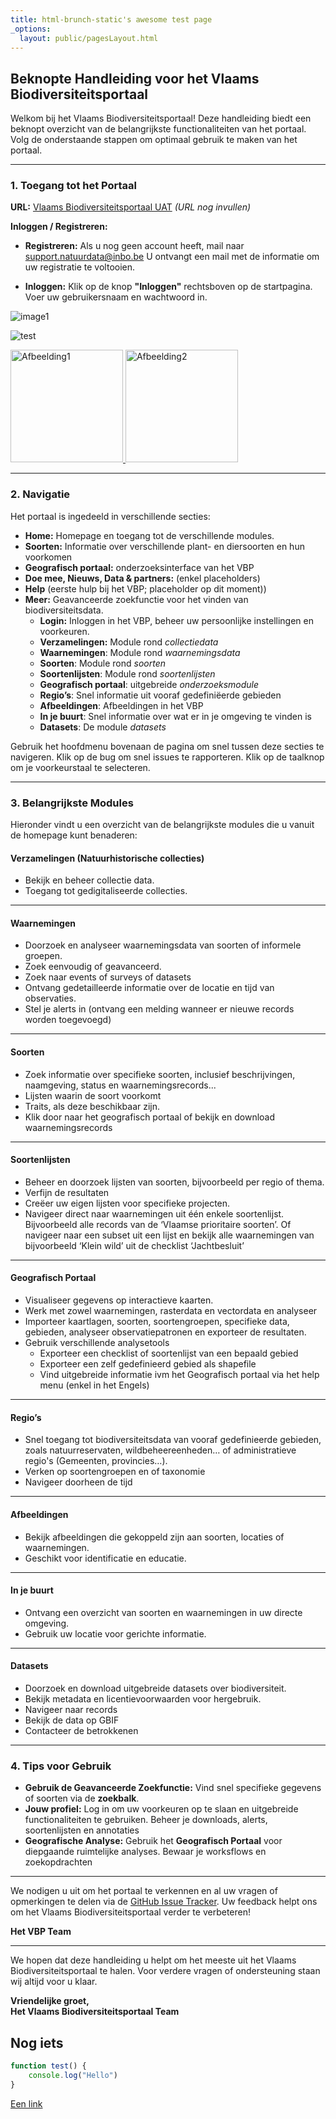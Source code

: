 ```yaml
---
title: html-brunch-static's awesome test page
_options:
  layout: public/pagesLayout.html
---
```


## Beknopte Handleiding voor het Vlaams Biodiversiteitsportaal

Welkom bij het Vlaams Biodiversiteitsportaal\! Deze handleiding biedt een beknopt overzicht van de belangrijkste functionaliteiten van het portaal. Volg de onderstaande stappen om optimaal gebruik te maken van het portaal.

---

### 1\. Toegang tot het Portaal

**URL:** [Vlaams Biodiversiteitsportaal UAT](#) *(URL nog invullen)*

**Inloggen / Registreren:**

- **Registreren:** Als u nog geen account heeft, mail naar [support.natuurdata@inbo.be](mailto:support@natuurdata.inbo.be) U ontvangt een mail met de informatie om uw registratie te voltooien.  
    
- **Inloggen:** Klik op de knop **"Inloggen"** rechtsboven op de startpagina. Voer uw gebruikersnaam en wachtwoord in.

![image1]('/images/Afbeelding1.png')

![test](/images/more-from-4.png)


<p class="d-flex justify-content-around align-items-center">
  <a href="https://www.natuurdata.dev.inbo.be/?lang=nl">
    <img src="{{ '/assets/images/Afbeelding1.png' | relative_url }}" alt="Afbeelding1" width="180">
  </a>
  <a href="https://www.natuurdata.dev.inbo.be/?lang=nl">
    <img src="{{ '/assets/images/Afbeelding2.png' | relative_url }}" alt="Afbeelding2" width="180">
  </a>
</p>

---

### 2\. Navigatie

Het portaal is ingedeeld in verschillende secties:

- **Home:** Homepage en toegang tot de verschillende modules.  
- **Soorten:** Informatie over verschillende plant- en diersoorten en hun voorkomen  
- **Geografisch portaal:** onderzoeksinterface van het VBP  
- **Doe mee, Nieuws, Data & partners:** (enkel placeholders)  
- **Help** (eerste hulp bij het VBP; placeholder op dit moment))  
- **Meer:** Geavanceerde zoekfunctie voor het vinden van biodiversiteitsdata.  
  - **Login:**  Inloggen in het VBP, beheer uw persoonlijke instellingen en voorkeuren.  
  - **Verzamelingen:** Module rond *collectiedata*  
  - **Waarnemingen**: Module rond *waarnemingsdata*  
  - **Soorten**: Module rond *soorten*  
  - **Soortenlijsten**: Module rond  *soortenlijsten*  
  - **Geografisch portaal**: uitgebreide *onderzoeksmodule*  
  - **Regio’s**: Snel informatie uit vooraf gedefiniëerde gebieden  
  - **Afbeeldingen**: Afbeeldingen in het VBP  
  - **In je buurt**: Snel informatie over wat er in je omgeving te vinden is  
  - **Datasets**: De module *datasets*

Gebruik het hoofdmenu bovenaan de pagina om snel tussen deze secties te navigeren. Klik op de bug om snel issues te rapporteren. Klik op de taalknop om je voorkeurstaal te selecteren.

---

### 3\. **Belangrijkste Modules**

Hieronder vindt u een overzicht van de belangrijkste modules die u vanuit de homepage kunt benaderen:

#### **Verzamelingen (Natuurhistorische collecties)**

- Bekijk en beheer collectie data.  
- Toegang tot gedigitaliseerde collecties.

---

#### **Waarnemingen**

- Doorzoek en analyseer waarnemingsdata van soorten of informele groepen.  
- Zoek eenvoudig of geavanceerd.  
- Zoek naar events of surveys of datasets  
- Ontvang gedetailleerde informatie over de locatie en tijd van observaties.  
- Stel je alerts in (ontvang een melding wanneer er nieuwe records worden toegevoegd)

---

#### **Soorten**

- Zoek informatie over specifieke soorten, inclusief beschrijvingen, naamgeving, status en waarnemingsrecords...  
- Lijsten waarin de soort voorkomt  
- Traits, als deze beschikbaar zijn.  
- Klik door naar het geografisch portaal of bekijk en download waarnemingsrecords

---

#### **Soortenlijsten**

- Beheer en doorzoek lijsten van soorten, bijvoorbeeld per regio of thema.  
- Verfijn de resultaten  
- Creëer uw eigen lijsten voor specifieke projecten.  
- Navigeer direct naar waarnemingen uit één enkele soortenlijst. Bijvoorbeeld alle records van de ‘Vlaamse prioritaire soorten’. Of navigeer naar een subset uit een lijst en bekijk alle waarnemingen van bijvoorbeeld ‘Klein wild’ uit de checklist ‘Jachtbesluit’

---

#### **Geografisch Portaal**

- Visualiseer gegevens op interactieve kaarten.  
- Werk met zowel waarnemingen, rasterdata en vectordata en analyseer  
- Importeer kaartlagen, soorten, soortengroepen, specifieke data, gebieden, analyseer observatiepatronen en exporteer de resultaten.  
- Gebruik verschillende analysetools  
  - Exporteer een checklist of soortenlijst van een bepaald gebied  
  - Exporteer een zelf gedefinieerd gebied als shapefile  
  - Vind uitgebreide informatie ivm het Geografisch portaal via het help menu (enkel in het Engels)
  
---
  
#### **Regio’s**

- Snel toegang tot biodiversiteitsdata van vooraf gedefinieerde gebieden, zoals natuurreservaten, wildbeheereenheden… of administratieve regio's (Gemeenten, provincies…).  
- Verken op soortengroepen en of taxonomie  
- Navigeer doorheen de tijd

---

#### **Afbeeldingen**

- Bekijk afbeeldingen die gekoppeld zijn aan soorten, locaties of waarnemingen.  
- Geschikt voor identificatie en educatie.

---

#### **In je buurt**

- Ontvang een overzicht van soorten en waarnemingen in uw directe omgeving.  
- Gebruik uw locatie voor gerichte informatie.

---

#### **Datasets**

- Doorzoek en download uitgebreide datasets over biodiversiteit.  
- Bekijk metadata en licentievoorwaarden voor hergebruik.  
- Navigeer naar records  
- Bekijk de data op GBIF  
- Contacteer de betrokkenen

  
---

### 4\. **Tips voor Gebruik**

- **Gebruik de Geavanceerde Zoekfunctie:** Vind snel specifieke gegevens of soorten via de **zoekbalk**.  
- **Jouw profiel:** Log in om uw voorkeuren op te slaan en uitgebreide functionaliteiten te gebruiken. Beheer je downloads, alerts, soortenlijsten en annotaties
- **Geografische Analyse:** Gebruik het **Geografisch Portaal** voor diepgaande ruimtelijke analyses. Bewaar je worksflows en zoekopdrachten

---


We nodigen u uit om het portaal te verkennen en al uw vragen of opmerkingen te delen via de [GitHub Issue Tracker](https://github.com/inbo/vlaams-biodiversiteitsportaal/issues). Uw feedback helpt ons om het Vlaams Biodiversiteitsportaal verder te verbeteren\!

**Het VBP Team**

---

We hopen dat deze handleiding u helpt om het meeste uit het Vlaams Biodiversiteitsportaal te halen. Voor verdere vragen of ondersteuning staan wij altijd voor u klaar.

**Vriendelijke groet,**  
**Het Vlaams Biodiversiteitsportaal Team**


### 


## Nog iets

```javascript
function test() {
    console.log("Hello")
}
```

[Een link](https://natuurdata.dev.inbo.be)
